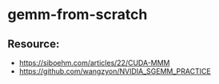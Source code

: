# gemm-from-scratch
## Resource: 
- https://siboehm.com/articles/22/CUDA-MMM
- https://github.com/wangzyon/NVIDIA_SGEMM_PRACTICE
